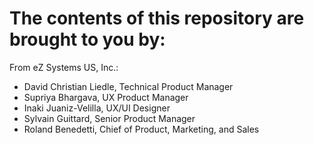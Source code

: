 # The contents of this repository are brought to you by:

From eZ Systems US, Inc.:
- David Christian Liedle, Technical Product Manager
- Supriya Bhargava, UX Product Manager
- Inaki Juaniz-Velilla, UX/UI Designer
- Sylvain Guittard, Senior Product Manager
- Roland Benedetti, Chief of Product, Marketing, and Sales

